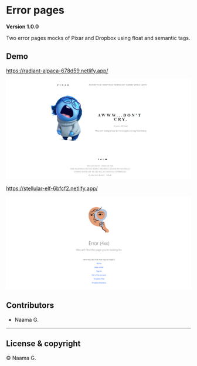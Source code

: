 # Error pages

**Version 1.0.0**

Two error pages mocks of Pixar and Dropbox using float and semantic tags. 

## Demo

https://radiant-alpaca-678d59.netlify.app/

![Pixar error page](./pixar_Naama.png)

https://stellular-elf-6bfcf2.netlify.app/

![Dropbox error page](./dropbox_Naama.png)

## Contributors

- Naama G.

---

## License & copyright

&copy; Naama G.
